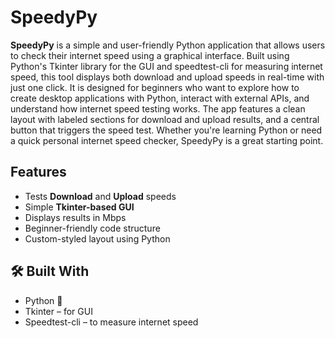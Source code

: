 # SpeedyPy

**SpeedyPy** is a simple and user-friendly Python application that allows users to check their internet speed using a graphical interface. Built using Python's Tkinter library for the GUI and speedtest-cli for measuring internet speed, this tool displays both download and upload speeds in real-time with just one click. It is designed for beginners who want to explore how to create desktop applications with Python, interact with external APIs, and understand how internet speed testing works. The app features a clean layout with labeled sections for download and upload results, and a central button that triggers the speed test. Whether you're learning Python or need a quick personal internet speed checker, SpeedyPy is a great starting point.


## Features

- Tests **Download** and **Upload** speeds
- Simple **Tkinter-based GUI**
- Displays results in Mbps
- Beginner-friendly code structure
- Custom-styled layout using Python



## 🛠️ Built With

- Python 🐍  
- Tkinter – for GUI  
- Speedtest-cli – to measure internet speed
